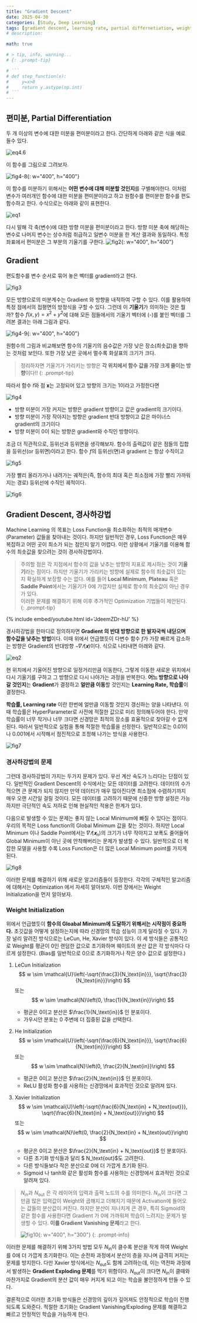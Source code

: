 ```yaml
---
title: "Gradient Descent"
date: 2025-04-30 
categories: [Study, Deep Learning]
tags: [gradient descent, learning rate, partial differnetiation, weight initialization]  # TAG names should always be lowercase
# description: 

math: true

# > tip, info, warning...
# {: .prompt-tip}

# ```
# def step_function(x):
#     y=x>0
#     return y.astype(np.int)
# ```
---
```


## 편미분, Partial Differentiation
두 개 이상의 변수에 대한 미분을 편미분이라고 한다. 간단하게 아래와 같은 식을 예로 들수 있다.

![eq4.6](/assets/img/gradient_descent/eq4.6.png)

이 함수를 그림으로 그려보자.

![fig4-8](/assets/img/gradient_descent/fig4-8.png){: w="400", h="400"}

이 함수를 미분하기 위해서는 **어떤 변수에 대해 미분할 것인지**를 구별해야한다. 이처럼 변수가 여러개인 함수에 대한 미분을 편미분이라고 하고 원함수를 편미분한 함수를 편도함수하고 한다. 수식으로는 아래와 같이 표현한다. 

![eq1](/assets/img/gradient_descent/eq1.png)


다시 말해 각 축(변수)에 대한 방향 미분을 편미분이라고 한다. 방향 미분 축에 해당하는 변수로 나머지 변수는 상수처럼 취급하고 일변수 미분을 한 계산 결과와 동일하다. 특정 좌표에서 편미분은 그 부분의 기울기를 구한다. 
![fig2](/assets/img/gradient_descent/fig2.png){: w="400", h="400"}

## Gradient 
편도함수를 변수 순서로 묶어 놓은 벡터를 gradient라고 한다.

![fig3](/assets/img/gradient_descent/fig3.png)

모든 방향으로의 미분계수는 Gradient 와 방향을 내적하여 구할 수 있다. 이를 활용하여 특정 점에서의 접평면의 방정식을 구할 수 있다. 그런데 이 **기울기**가 의미하는 것은 뭘까? 함수 $f(x,y)=x^2+y^2$에 대해 모든 점들에서의 기울기 벡터에 (-)를 붙인 벡터를 그려본 결과는 아래 그림과 같다. 

![fig4-9](/assets/img/gradient_descent/fig4-9.png){: w="400", h="400"}

원함수의 그림과 비교해보면 함수의 기울기의 음수값은 가장 낮은 장소(최솟값)을 향하는 것처럼 보인다. 또한 가장 낮은 곳에서 멀수록 화살표의 크기가 크다. 

> 정리하자면 기울기가 가리키는 방향은 **각 위치에서 함수 값을 가장 크게 줄이는 방향**이다!!
{: .prompt-tip}

따라서 함수 𝑓와 점 𝐱는 고정되어 있고 방향의 크기는 1이라고 가정한다면

![fig4](/assets/img/gradient_descent/fig4.png)

* 방향 미분이 가장 커지는 방향은 gradient 방향이고 값은 gradient의 크기이다.
* 방향 미분이 가장 작아지는 방향은 gradient 반대 방향이고 값은 마이너스 gradient의 크기이다
* 방향 미분이 0이 되는 방향은 gradient와 수직인 방향이다.

조금 더 직관적으로, 등위선과 등위면을 생각해보자. 함수의 출력값이 같은 점들의 집합을 등위선(or 등위면)이라고 한다. 함수 $f$의 등위선(면)과 gradient 는 항상 수직이고 

![fig5](/assets/img/gradient_descent/fig5.png)

가장 빨리 올라가거나 내려가는 궤적은(즉, 함수의 최대 혹은 최소점에 가장 빨리 가까워지는 경로) 등위선에 수직인 궤적이다. 

![fig6](/assets/img/gradient_descent/fig6.png)


## Gradient Descent, 경사하강법
Machine Learning 의 목표는 Loss Function을 최소화하는 최적의 매개변수(Parameter) 값들을 찾아내는 것이다. 하지만 일반적인 경우, Loss Function은 매우 복잡하고 어떤 곳이 최소가 되는 점인지 알기 어렵다. 이런 상황에서 기울기를 이용해 함수의 최솟값을 찾으려는 것이 경사하강법이다. 

> 주의할 점은 각 지점에서 함수의 값을 낮추는 방향의 지표로 제시하는 것이 **기울기**라는 점이다. 하지만 기울기가 가리키는 방향에 실제로 함수의 최솟값이 있는지 확실하게 보장할 수는 없다. 예를 들어 **Local Minimum**, **Plateau** 혹은 **Saddle Point**에서는 기울기가 0에 가깝지만 실제로 함수의 최솟값이 아닌 경우가 있다.\
> 이러한 문제를 해결하기 위해 이후 추가적인 Optimization 기법들이 제안된다.
{: .prompt-tip}

{% include embed/youtube.html id='JdeemZDr-hU' %}

경사하강법을 한마디로 정의하자면 **Gradient 의 반대 방향으로 한 발자국씩 내딛으며 함수값을 낮추는 방법**이다. 이때 위에서 언급했듯이 다변수 함수 $f$가 가장 빠르게 감소하는 방향은 Gradient의 반대방향  $−𝛻𝑓(𝐱)$이다. 식으로 나타내면 아래와 같다. 

![eq2](/assets/img/gradient_descent/eq2.png)

현 위치에서 기울어진 방향으로 일정거리만큼 이동한다, 그렇게 이동한 새로운 위치에서 다시 기울기를 구하고 그 방향으로 다시 나아가는 과정을 반복한다. **어느 방향으로 나아갈 것인지**는 **Gradient**가 결정하고 **얼만큼 이동**할 것인지는 **Learning Rate, 학습률**이 결정한다. 

**학습률, Learning rate** 이란 한번에 얼만큼 이동할 것인지 갱신하는 양을 나타낸다. 이때 학습률은 HyperParameter로 사전에 적절한 값으로 미리 정의해두어야 한다. 만약 학습률이 너무 작거나 너무 크다면 신경망은 최적의 장소를 효율적으로 찾아갈 수 없게 된다. 따라서 일반적으로 실험을 통해 적절한 학습률을 선정한다. 일반적으로는 0.01이나 0.001에서 시작해서 점진적으로 조정해 나가는 방식을 사용한다. 

![fig7](/assets/img/gradient_descent/fig7.png)

### 경사하강법의 문제
그런데 경사하강법이 가지는 두가지 문제가 있다. 우선 계산 속도가 느리다는 단점이 있다. 일반적인 Gradient Descent의 수식에서는 모든 데이터를 고려한다. 데이터의 수가 적으면 큰 문제가 되지 않지만 만약 데이터가 매우 많아진다면 최소점에 수렴하기까지 매우 오랜 시간일 걸릴 것이다. 모든 데이터를 고려하기 때문에 신중한 방향 설정은 가능하지만 극단적인 속도 저하로 인해 현실적인 적용은 한계가 있다.

다음으로 발생할 수 있는 문제는 좋지 않는 Local Minimum에 빠질 수 있다는 점이다. 우리의 목적은 Loss function의 Global Minimum 값을 찾는 것이다. 하지만 Local Minimum 이나 Saddle Point에서는 $𝛻𝑓(𝐱_n)$의 크기가 너무 작아지고 보폭도 줄어들어 Global Minimum이 아닌 곳에 안착해버리는 문제가 발생할 수 있다. 일반적으로 더 복잡한 모델을 사용할 수록 Loss Function은 더 많은 Local Minimum point를 가지게 된다. 

![fig8](/assets/img/gradient_descent/fig8.png)

이러한 문제를 해결하기 위해 새로운 알고리즘들이 등장한다. 각각의 구체적인 알고리즘에 대해서는 Optimization 에서 자세히 알아보자. 이번 장에서는 Weight Initialization을 먼저 알아보자. 

### Weight Initialization
위에서 언급했듯이 **함수의 Gloabal Minimum에 도달하기 위해서는 시작점이 중요하다.** 초깃값을 어떻게 설정하는지에 따라 신경망의 학습 성능이 크게 달라질 수 있다. 가장 널리 알려진 방식으로는 LeCun, He, Xavier 방식이 있다. 이 세 방식들은 공통적으로 Weight를 평균이 0인 랜덤한 값으로 초기화하며 웨이트의 분산 값은 각 방식마다 다르게 설정한다. (Bias를 일반적으로 0으로 초기화하거나 작은 양수 값으로 설정한다.)

1. LeCun Initialization
   $$
   w \sim \mathcal{U}\left(-\sqrt{\frac{3}{N_\text{in}}}, \sqrt{\frac{3}{N_\text{in}}}\right)
   $$
   또는
   $$
   w \sim \mathcal{N}\left(0, \frac{1}{N_\text{in}}\right)
   $$
   * 평균은 0이고 분산은 $\frac{1}{N_\text{in}}$ 인 분포이다.
   * 가우시안 분포는 0 주변에 더 집중된 값을 선택한다.
     
2. He Initialization
   $$
   w \sim \mathcal{U}\left(-\sqrt{\frac{6}{N_\text{in}}}, \sqrt{\frac{6}{N_\text{in}}}\right)
   $$
   또는
   $$
   w \sim \mathcal{N}\left(0, \frac{2}{N_\text{in}}\right)
   $$
   * 평균은 0이고 분산은 $\frac{2}{N_\text{in}}$ 인 분포이다.
   * ReLU 활성화 함수를 사용하는 신경망에서 효과적인 것으로 알려져 있다.
     
3. Xavier Initialization
   $$
   w \sim \mathcal{U}\left(-\sqrt{\frac{6}{N_\text{in} + N_\text{out}}}, \sqrt{\frac{6}{N_\text{in} + N_\text{out}}}\right)
   $$
   또는
   $$
   w \sim \mathcal{N}\left(0, \frac{2}{N_\text{in} + N_\text{out}}\right)
   $$
   * 평균은 0이고 분산은 $\frac{2}{N_\text{in} + N_\text{out}}$ 인 분포이다.
   * 다른 초기화 방식들과 달리 $ N_\text{out}$도 고려한다.
   * 다른 방식들보다 작은 분산으로 0에 더 가깝게 초기화 된다.
   * Sigmoid 나 tanh와 같은 활성화 함수를 사용하는 신경망에서 효과적인 것으로 알려져 있다.

> $N_\text{in}$과 $N_\text{out}$ 은 각 레이어의 입력과 출력 노드의 수를 의미한다. $N_\text{in}$이 크다면 그만큼 많은 입력값이 Weight와 곱해지고 더해지기 때문에 Activation에 들어오는 값들의 분산값이 커진다. 하지만 분산이 지나치게 큰 경우, 특히 Sigmoid와 같은 함수를 사용한다면 Gradient 가 0에 가까워져 학습이 느려지는 문제가 발생할 수 있다. **이를 Gradient Vanishing 문제**라고 한다.
> 
> ![fig10](/assets/img/gradient_descent/fig10.png){: w="400", h="300"}
{: .prompt-info}

이러한 문제를 해결하기 위해 3가지 방법 모두 $N_\text{in}$이 클수록 분산을 작게 하여 Weight를 0에 더 가깝게 초기화한다. 이는 순전파 과정에서 분산이 층을 지나며 급격히 커지는 문제를 방지한다. 다만 Xavier 방식에서는 $N_\text{out}$도 함께 고려하는데, 이는 역전파 과정에서 발생하는 **Gradient Exploding 문제**를 막기 위함이다. $N_\text{out}$이 크다면 $N_\text{in}$이 클때와 마찬가지로 Gradient의 분산 값이 매우 커지게 되고 이는 학습을 불안정하게 만들 수 있다. 

결론적으로 이러한 초기화 방식들은 신경망의 깊이가 깊어져도 안정적으로 학습이 진행되도록 도와준다. 적절한 초기화는 Gradient Vanishing/Exploding 문제를 해결하고 빠르고 안정적인 학습을 가능하게 한다.
